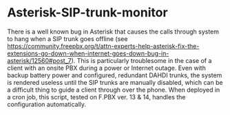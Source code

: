 # Asterisk-SIP-trunk-monitor

There is a well known bug in Asterisk that causes the calls through system to hang when a SIP trunk goes offline (see https://community.freepbx.org/t/attn-experts-help-asterisk-fix-the-extensions-go-down-when-internet-goes-down-bug-in-asterisk/12560#post_7). This is particularly troublesome in the case of a client with an onsite PBX during a power or Internet outage. Even with backup battery power and configured, redundant DAHDI trunks, the system is rendered useless until the SIP trunks are manually disabled, which can be a difficult thing to guide a client through over the phone. When deployed in a cron job, this script, tested on F.PBX ver. 13 & 14, handles the configuration automatically. 
